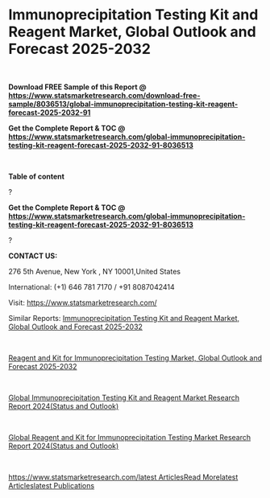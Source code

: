 <h1>Immunoprecipitation Testing Kit and Reagent Market, Global Outlook and Forecast 2025-2032</h1><br/><p><strong>Download FREE Sample of this Report @ <a href="https://www.statsmarketresearch.com/download-free-sample/8036513/global-immunoprecipitation-testing-kit-reagent-forecast-2025-2032-91">https://www.statsmarketresearch.com/download-free-sample/8036513/global-immunoprecipitation-testing-kit-reagent-forecast-2025-2032-91</a></strong></p>
 
 
 
 <div><b>Get the Complete Report & TOC @ <a href="https://www.statsmarketresearch.com/global-immunoprecipitation-testing-kit-reagent-forecast-2025-2032-91-8036513">https://www.statsmarketresearch.com/global-immunoprecipitation-testing-kit-reagent-forecast-2025-2032-91-8036513</a></b></div>
 
 
 
 <p><br />
 
 <b>Table of content</b></p>
 
 
 
 <p>? </p>
 
 
 
 <div><b>Get the Complete Report & TOC @ <a href="https://www.statsmarketresearch.com/global-immunoprecipitation-testing-kit-reagent-forecast-2025-2032-91-8036513">https://www.statsmarketresearch.com/global-immunoprecipitation-testing-kit-reagent-forecast-2025-2032-91-8036513</a></b></div>
 
 
 
 <p>? </p>
 
 
 
 <p><b>CONTACT US:</b><br />
 
 276 5th Avenue, New York , NY 10001,United States<br />
 
 International: (+1) 646 781 7170 / +91 8087042414<br />
 
 Visit: <a href="https://www.statsmarketresearch.com/">https://www.statsmarketresearch.com/</a><br />
 
 Similar Reports: <a href="https://www.statsmarketresearch.com/global-immunoprecipitation-testing-kit-reagent-forecast-2025-2032-91-8036513">Immunoprecipitation Testing Kit and Reagent Market, Global Outlook and Forecast 2025-2032</a><br />
 
 <br />
 
 <a href="https://www.statsmarketresearch.com/global-immunoprecipitation-testing-kit-reagent-forecast-2025-2032-91-8036513">Reagent and Kit for Immunoprecipitation Testing Market, Global Outlook and Forecast 2025-2032</a><br />
 
 <br />
 
 <a href="https://www.statsmarketresearch.com/global-immunoprecipitation-testing-kit-reagent-forecast-2025-2032-91-8036513">Global Immunoprecipitation Testing Kit and Reagent Market Research Report 2024(Status and Outlook)</a><br />
 
 <br />
 
 <a href="https://www.statsmarketresearch.com/global-immunoprecipitation-testing-kit-reagent-forecast-2025-2032-91-8036513">Global Reagent and Kit for Immunoprecipitation Testing Market Research Report 2024(Status and Outlook)</a><br />
 
 <br />
 
 <a href="https://gyeongbokgung.com">https://www.statsmarketresearch.com/</a><a href="https://hallyeomaritime.com">latest Articles</a><a href="https://jingwansa.com">Read More</a><a href="https://nguoiviet.jp/">latest Articles</a><a href="https://www.intelmarketresearch.com/">latest Publications</a></p>